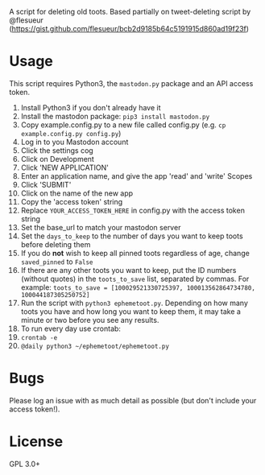 A script for deleting old toots.
Based partially on tweet-deleting script by @flesueur (https://gist.github.com/flesueur/bcb2d9185b64c5191915d860ad19f23f)

# Usage

This script requires Python3, the `mastodon.py` package and an API access token.

1. Install Python3 if you don't already have it
2. Install the mastodon package: `pip3 install mastodon.py`
3. Copy example.config.py to a new file called config.py (e.g. `cp example.config.py config.py`)
4. Log in to you Mastodon account
  1. Click the settings cog
  2. Click on Development
  3. Click 'NEW APPLICATION'
  4. Enter an application name, and give the app 'read' and 'write' Scopes
  5. Click 'SUBMIT'
  6. Click on the name of the new app
  7. Copy the 'access token' string
5. Replace `YOUR_ACCESS_TOKEN_HERE` in config.py with the access token string
6. Set the base_url to match your mastodon server
7. Set the `days_to_keep` to the number of days you want to keep toots before deleting them
8. If you do **not** wish to keep all pinned toots regardless of age, change `saved_pinned` to `False`
9. If there are any other toots you want to keep, put the ID numbers (without quotes) in the `toots_to_save` list, separated by commas. For example:
`toots_to_save = [100029521330725397, 100013562864734780, 100044187305250752]`
10. Run the script with `python3 ephemetoot.py`. Depending on how many toots you have and how long you want to keep them, it may take a minute or two before you see any results.
11. To run every day use crontab:
  1. `crontab -e`
  2. `@daily python3 ~/ephemetoot/ephemetoot.py`

# Bugs

Please log an issue with as much detail as possible (but don't include your access token!).

# License

  GPL 3.0+
